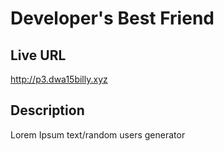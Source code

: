 # Developer's Best Friend

## Live URL
<http://p3.dwa15billy.xyz>

## Description
Lorem Ipsum text/random users generator
